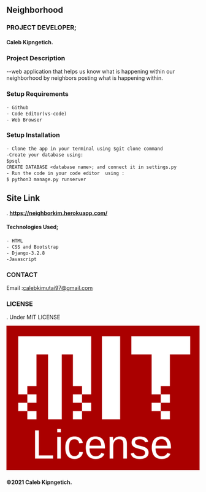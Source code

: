 ## Neighborhood
### PROJECT DEVELOPER;
 #### Caleb Kipngetich.

### Project Description
 --web application that helps us know what is happening within our neighborhood by neighbors posting what is happening within.


### Setup Requirements
    - Github
    - Code Editor(vs-code)
    - Web Browser

### Setup Installation 
    - Clone the app in your terminal using $git clone command
    -Create your database using:
    $psql
    CREATE DATABASE <database name>; and connect it in settings.py
    - Run the code in your code editor  using :
    $ python3 manage.py runserver
## Site Link
. **https://neighborkim.herokuapp.com/**

#### Technologies Used;
    - HTML
    - CSS and Bootstrap 
    - Django-3.2.8
    -Javascript

### CONTACT
 Email :calebkimutai97@gmail.com

 ### LICENSE
 . Under MIT LICENSE

![MIT](jiraniapp/asset/MIT.png)

#### &copy;2021 Caleb Kipngetich.